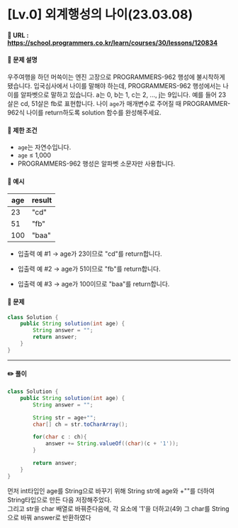 # [Lv.0] 외계행성의 나이(23.03.08)

#### 📌 URL : https://school.programmers.co.kr/learn/courses/30/lessons/120834

#### 📌 문제 설명

우주여행을 하던 머쓱이는 엔진 고장으로 PROGRAMMERS-962 행성에 불시착하게 됐습니다. 입국심사에서 나이를 말해야 하는데, PROGRAMMERS-962 행성에서는 나이를 알파벳으로 말하고 있습니다. a는 0, b는 1, c는 2, ..., j는 9입니다. 예를 들어 23살은 cd, 51살은 fb로 표현합니다. 나이 `age`가 매개변수로 주어질 때 PROGRAMMER-962식 나이를 return하도록 solution 함수를 완성해주세요.

#### 📌 제한 조건

- `age`는 자연수입니다.
- `age` ≤ 1,000
- PROGRAMMERS-962 행성은 알파벳 소문자만 사용합니다.

#### 📌 예시

| age | result |
| --- | ------ |
| 23  | "cd"   |
| 51  | "fb"   |
| 100 | "baa"  |

- 입출력 예 #1
  → age가 23이므로 "cd"를 return합니다.

- 입출력 예 #2
  → age가 51이므로 "fb"를 return합니다.

- 입출력 예 #3
  → age가 100이므로 "baa"를 return합니다.

#### 📌 문제

```java
class Solution {
    public String solution(int age) {
        String answer = "";
        return answer;
    }
}
```

---

#### ✏️ 풀이

```java
class Solution {
    public String solution(int age) {
        String answer = "";

        String str = age+"";
        char[] ch = str.toCharArray();

        for(char c : ch){
            answer += String.valueOf((char)(c + '1'));
        }

        return answer;
    }
}
```

먼저 int타입인 age를 String으로 바꾸기 위해 String str에 age와 +""를 더하여 String타입으로 만든 다음 저장해주었다.  
그리고 str을 char 배열로 바꿔준다음에, 각 요소에 '1'을 더하고(49) 그 char를 String으로 바꿔 answer로 반환하였다
